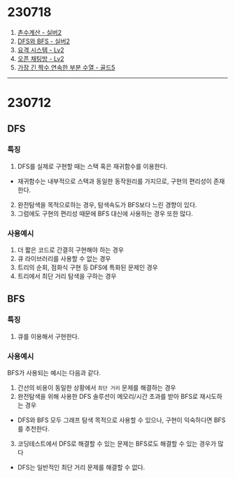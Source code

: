 # 230718
1. [촌수계산 - 실버2](https://www.acmicpc.net/problem/2644)
2. [DFS와 BFS - 실버2](https://www.acmicpc.net/problem/1260)
3. [요격 시스템 - Lv2](https://school.programmers.co.kr/learn/courses/30/lessons/181188)
4. [오픈 채팅방 - Lv2](https://school.programmers.co.kr/learn/courses/30/lessons/42888)
5. [가장 긴 짝수 연속한 부분 수열 - 골드5](https://www.acmicpc.net/problem/22862)

---
# 230712
## DFS
### 특징
1. DFS를 실제로 구현할 때는 스택 혹은 재귀함수를 이용한다.
  - 재귀함수는 내부적으로 스택과 동일한 동작원리를 가지므로, 구현의 편리성이 존재한다.
2. 완전탐색을 목적으로하는 경우, 탐색속도가 BFS보다 느린 경향이 있다.
3. 그럼에도 구현의 편리성 때문에 BFS 대신에 사용하는 경우 또한 많다.

### 사용예시
1. 더 짧은 코드로 간결히 구현해야 하는 경우
2. 큐 라이브러리를 사용할 수 없는 경우
3. 트리의 순회, 점화식 구현 등 DFS에 특화된 문제인 경우
4. 트리에서 최단 거리 탐색을 구하는 경우

## BFS
### 특징
1. 큐를 이용해서 구현한다.
### 사용예시
BFS가 사용되는 예시는 다음과 같다.
1. 간선의 비용이 동일한 상황에서 `최단 거리` 문제를 해결하는 경우
2. 완전탐색을 위해 사용한 DFS 솔루션이 메모리/시간 초과를 받아 BFS로 재시도하는 경우
  - DFS와 BFS 모두 그래프 탐색 목적으로 사용할 수 있으나, 구현이 익숙하다면 BFS를 추천한다.
3. 코딩테스트에서 DFS로 해결할 수 있는 문제는 BFS로도 해결할 수 있는 경우가 많다
  - DFS는 일반적인 최단 거리 문제를 해결할 수 없다.
